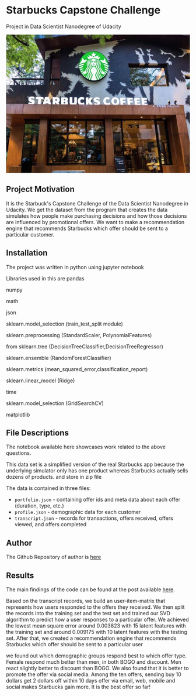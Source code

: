 # Starbucks Capstone Challenge
Project in Data Scientist Nanodegree of Udacity

![Intro Pic](intro.jpeg)

## Project Motivation<a name="motivation"></a>

It is the Starbuck's Capstone Challenge of the Data Scientist Nanodegree in Udacity. We get the dataset from the program that creates the data simulates how people make purchasing decisions and how those decisions are influenced by promotional offers. We want to make a recommendation engine that recommends Starbucks which offer should be sent to a particular customer.

## Installation<a name="Installation"></a>
The project was written in python uaing jupyter notebook

Libraries used in this are
pandas

numpy

math

json

sklearn.model_selection (train_test_split module)

sklearn.preprocessing (StandardScaler, PolynomialFeatures)

from sklearn.tree (DecisionTreeClassifier,DecisionTreeRegressor)

sklearn.ensemble (RandomForestClassifier)

sklearn.metrics (mean_squared_error,classification_report)

sklearn.linear_model (Ridge)

time

sklearn.model_selection (GridSearchCV)

matplotlib

## File Descriptions <a name="files"></a>
The notebook available here showcases work related to the above questions.  

This data set is a simplified version of the real Starbucks app because the underlying simulator only has one product whereas Starbucks actually sells dozens of products. and store in zip file

The data is contained in three files:
- `portfolio.json` - containing offer ids and meta data about each offer (duration, type, etc.)
- `profile.json` - demographic data for each customer
- `transcript.json` - records for transactions, offers received, offers viewed, and offers completed

## Author <a name="Author"></a>
The Github Repository of author is [here](https://github.com/Narendrasai-Bathula/Starbucks-Project)

## Results<a name="results"></a>

The main findings of the code can be found at the post available [here](https://medium.com/@nani90103/starbucks-project-d9de78c3bfd6).

Based on the transcript records, we build an user-item-matrix that represents how users responded to the offers they received. We then split the records into the training set and the test set and trained our SVD algorithm to predict how a user responses to a particular offer. We achieved the lowest mean square error around 0.003823 with 15 latent features with the training set and around 0.009175 with 10 latent features with the testing set. After that, we created a recommendation engine that recommends Starbucks which offer should be sent to a particular user

we found out which demographic groups respond best to which offer type. Female respond much better than men, in both BOGO and discount. Men react slightly better to discount than BOGO. We also found that it is better to promote the offer via social media. Among the ten offers, sending buy 10 dollars get 2 dollars off within 10 days offer via email, web, mobile and social makes Starbucks gain more. It is the best offer so far!
